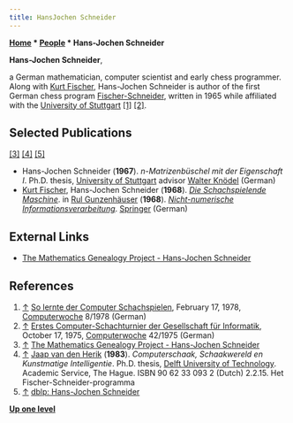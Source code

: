 ```yaml
---
title: HansJochen Schneider
---
```

**[Home](Home "Home") * [People](People "People") * Hans-Jochen Schneider**

**Hans-Jochen Schneider**,

a German mathematician, computer scientist and early chess programmer. Along with [Kurt Fischer](Kurt_Fischer "Kurt Fischer"), Hans-Jochen Schneider is author of the first German chess program [Fischer-Schneider](Fischer-Schneider "Fischer-Schneider"), written in 1965 while affiliated with the [University of Stuttgart](https://en.wikipedia.org/wiki/University_of_Stuttgart) <a id="cite-note-1" href="#cite-ref-1">[1]</a> <a id="cite-note-2" href="#cite-ref-2">[2]</a>.

## Selected Publications

<a id="cite-note-3" href="#cite-ref-3">[3]</a> <a id="cite-note-4" href="#cite-ref-4">[4]</a> <a id="cite-note-5" href="#cite-ref-5">[5]</a>

- Hans-Jochen Schneider (**1967**). *n-Matrizenbüschel mit der Eigenschaft I*. Ph.D. thesis, [University of Stuttgart](https://en.wikipedia.org/wiki/University_of_Stuttgart) advisor [Walter Knödel](Mathematician#Knoedel "Mathematician") (German)
- [Kurt Fischer](Kurt_Fischer "Kurt Fischer"), Hans-Jochen Schneider (**1968**). *[Die Schachspielende Maschine](http://link.springer.com/chapter/10.1007%2F978-3-7091-8202-4_6)*. in [Rul Gunzenhäuser](http://de.wikipedia.org/wiki/Rul_Gunzenh%C3%A4user) (**1968**). *[Nicht-numerische Informationsverarbeitung](http://link.springer.com/book/10.1007/978-3-7091-8202-4/page/1)*. [Springer](https://en.wikipedia.org/wiki/Springer_Publishing) (German)

## External Links

- [The Mathematics Genealogy Project - Hans-Jochen Schneider](http://genealogy.math.ndsu.nodak.edu/id.php?id=53390)

## References

1. <a id="cite-ref-1" href="#cite-note-1">↑</a> [So lernte der Computer Schachspielen](http://www.computerwoche.de/a/so-lernte-der-computer-schachspielen,1195039), February 17, 1978, [Computerwoche](Computerworld#Woche "Computerworld") 8/1978 (German)
1. <a id="cite-ref-2" href="#cite-note-2">↑</a> [Erstes Computer-Schachturnier der Gesellschaft für Informatik](http://www.computerwoche.de/a/computer-logik-im-koeniglichen-spiel,1205123), October 17, 1975, [Computerwoche](Computerworld#Woche "Computerworld") 42/1975 (German)
1. <a id="cite-ref-3" href="#cite-note-3">↑</a> [The Mathematics Genealogy Project - Hans-Jochen Schneider](http://genealogy.math.ndsu.nodak.edu/id.php?id=53390)
1. <a id="cite-ref-4" href="#cite-note-4">↑</a> [Jaap van den Herik](Jaap_van_den_Herik "Jaap van den Herik") (**1983**). *Computerschaak, Schaakwereld en Kunstmatige Intelligentie*. Ph.D. thesis, [Delft University of Technology](Delft_University_of_Technology "Delft University of Technology"). Academic Service, The Hague. ISBN 90 62 33 093 2 (Dutch) 2.2.15. Het Fischer-Schneider-programma
1. <a id="cite-ref-5" href="#cite-note-5">↑</a> [dblp: Hans-Jochen Schneider](https://dblp.uni-trier.de/pers/hd/s/Schneider:Hans=Jochen)

**[Up one level](People "People")**

